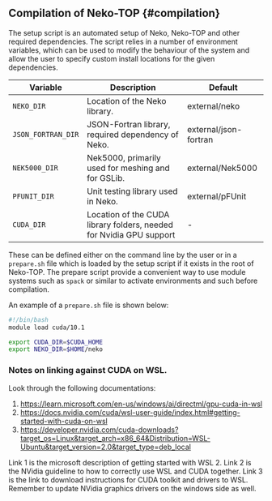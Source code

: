 ## Compilation of Neko-TOP {#compilation}

The setup script is an automated setup of Neko, Neko-TOP and other required
dependencies. The script relies in a number of environment variables, which can
be used to modify the behaviour of the system and allow the user to specify
custom install locations for the given dependencies.

| Variable           | Description                                                         | Default               |
| ------------------ | ------------------------------------------------------------------- | --------------------- |
| `NEKO_DIR`         | Location of the Neko library.                                       | external/neko         |
| `JSON_FORTRAN_DIR` | JSON-Fortran library, required dependency of Neko.                  | external/json-fortran |
| `NEK5000_DIR`      | Nek5000, primarily used for meshing and for GSLib.                  | external/Nek5000      |
| `PFUNIT_DIR`       | Unit testing library used in Neko.                                  | external/pFUnit       |
| `CUDA_DIR`         | Location of the CUDA library folders, needed for Nvidia GPU support | -                     |

These can be defined either on the command line by the user or in a `prepare.sh`
file which is loaded by the setup script if it exists in the root of Neko-TOP.
The prepare script provide a convenient way to use module systems such as
`spack` or similar to activate environments and such before compilation.

An example of a `prepare.sh` file is shown below:

```bash
#!/bin/bash
module load cuda/10.1

export CUDA_DIR=$CUDA_HOME
export NEKO_DIR=$HOME/neko
```


### Notes on linking against CUDA on WSL.

Look through the following documentations:

1. https://learn.microsoft.com/en-us/windows/ai/directml/gpu-cuda-in-wsl
2. https://docs.nvidia.com/cuda/wsl-user-guide/index.html#getting-started-with-cuda-on-wsl
3. https://developer.nvidia.com/cuda-downloads?target_os=Linux&target_arch=x86_64&Distribution=WSL-Ubuntu&target_version=2.0&target_type=deb_local

Link 1 is the microsoft description of getting started with WSL 2. Link 2 is the
NVidia guideline to how to correctly use WSL and CUDA together. Link 3 is the
link to download instructions for CUDA toolkit and drivers to WSL. Remember to
update NVidia graphics drivers on the windows side as well.
